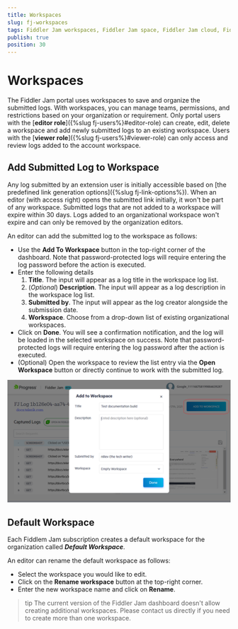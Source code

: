 ```yaml
---
title: Workspaces
slug: fj-workspaces
tags: Fiddler Jam workspaces, Fiddler Jam space, Fiddler Jam cloud, Fiddler Jam portal logs
publish: true
position: 30
---
```


# Workspaces

The Fiddler Jam portal uses workspaces to save and organize the submitted logs. With workspaces, you can manage teams, permissions, and restrictions based on your organization or requirement. Only portal users with the [**editor role**]({%slug fj-users%}#editor-role) can create, edit, delete a workspace and add newly submitted logs to an existing workspace. Users with the [**viewer role**]({%slug fj-users%}#viewer-role) can only access and review logs added to the account workspace.

## Add Submitted Log to Workspace

Any log submitted by an extension user is initially accessible based on [the predefined link generation options]({%slug fj-link-options%}). When an editor (with access right) opens the submitted link initially, it won't be part of any workspace. Submitted logs that are not added to a workspace will expire within 30 days. Logs added to an organizational workspace won't expire and can only be removed by the organization editors.

An editor can add the submitted log to the workspace as follows:

- Use the **Add To Workspace** button in the top-right corner of the dashboard. Note that password-protected logs will require entering the log password before the action is executed.
- Enter the following details
    1. **Title**. The input will appear as a log title in the workspace log list.
    2. (_Optional_) **Description**. The input will appear as a log description in the workspace log list.
    3. **Submitted by**. The input will appear as the log creator alongside the submission date.
    4. **Workspace**. Choose from a drop-down list of existing organizational workspaces.
- Click on **Done**. You will see a confirmation notification, and the log will be loaded in the selected workspace on success. Note that password-protected logs will require entering the log password after the action is executed.
- (Optional) Open the workspace to review the list entry via the **Open Workspace** button or directly continue to work with the submitted log.

![Add submitted log to existing workspace](../images/portal/workspaces/fj-portal-add-to-workspace.png)

## Default Workspace

Each Fiddlem Jam subscription creates a default workspace for the organization called **_Default Workspace_**. 

An editor can rename the default workspace as follows:

- Select the workspace you would like to edit.
- Click on the **Rename workspace** button at the top-right corner.
- Enter the new workspace name and click on **Rename**.

>tip The current version of the Fiddler Jam dashboard doesn't allow creating additional workspaces. Please contact us directly if you need to create more than one workspace.

